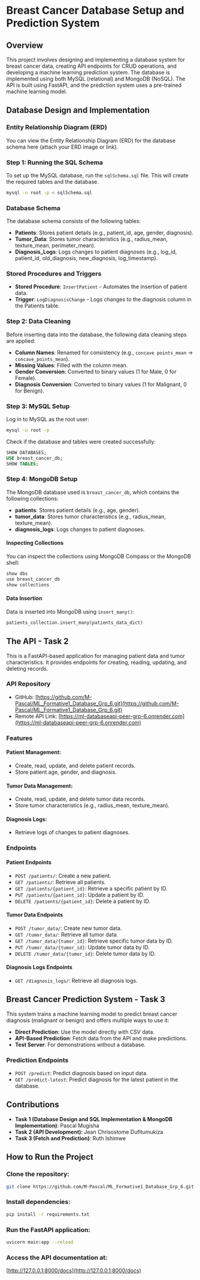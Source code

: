 # Breast Cancer Database Setup and Prediction System

## Overview
This project involves designing and implementing a database system for breast cancer data, creating API endpoints for CRUD operations, and developing a machine learning prediction system. The database is implemented using both MySQL (relational) and MongoDB (NoSQL). The API is built using FastAPI, and the prediction system uses a pre-trained machine learning model.

## Database Design and Implementation

### Entity Relationship Diagram (ERD)
You can view the Entity Relationship Diagram (ERD) for the database schema here (attach your ERD image or link).

### Step 1: Running the SQL Schema
To set up the MySQL database, run the `sqlSchema.sql` file. This will create the required tables and the database.

```bash
mysql -u root -p < sqlSchema.sql
```

### Database Schema
The database schema consists of the following tables:
- **Patients**: Stores patient details (e.g., patient_id, age, gender, diagnosis).
- **Tumor_Data**: Stores tumor characteristics (e.g., radius_mean, texture_mean, perimeter_mean).
- **Diagnosis_Logs**: Logs changes to patient diagnoses (e.g., log_id, patient_id, old_diagnosis, new_diagnosis, log_timestamp).

### Stored Procedures and Triggers
- **Stored Procedure**: `InsertPatient` - Automates the insertion of patient data.
- **Trigger**: `LogDiagnosisChange` - Logs changes to the diagnosis column in the Patients table.

### Step 2: Data Cleaning
Before inserting data into the database, the following data cleaning steps are applied:
- **Column Names**: Renamed for consistency (e.g., `concave points_mean` → `concave_points_mean`).
- **Missing Values**: Filled with the column mean.
- **Gender Conversion**: Converted to binary values (1 for Male, 0 for Female).
- **Diagnosis Conversion**: Converted to binary values (1 for Malignant, 0 for Benign).

### Step 3: MySQL Setup
Log in to MySQL as the root user:

```bash
mysql -u root -p
```

Check if the database and tables were created successfully:

```sql
SHOW DATABASES;
USE breast_cancer_db;
SHOW TABLES;
```

### Step 4: MongoDB Setup
The MongoDB database used is `breast_cancer_db`, which contains the following collections:
- **patients**: Stores patient details (e.g., age, gender).
- **tumor_data**: Stores tumor characteristics (e.g., radius_mean, texture_mean).
- **diagnosis_logs**: Logs changes to patient diagnoses.

#### Inspecting Collections
You can inspect the collections using MongoDB Compass or the MongoDB shell:

```bash
show dbs
use breast_cancer_db
show collections
```

#### Data Insertion
Data is inserted into MongoDB using `insert_many()`:

```python
patients_collection.insert_many(patients_data_dict)
```

## The API - Task 2
This is a FastAPI-based application for managing patient data and tumor characteristics. It provides endpoints for creating, reading, updating, and deleting records.

### API Repository
- GitHub: [https://github.com/M-Pascal/ML_Formative1_Database_Grp_6.git](https://github.com/M-Pascal/ML_Formative1_Database_Grp_6.git)
- Remote API Link: [https://ml-databaseapi-peer-grp-6.onrender.com](https://ml-databaseapi-peer-grp-6.onrender.com)

### Features
#### Patient Management:
- Create, read, update, and delete patient records.
- Store patient age, gender, and diagnosis.

#### Tumor Data Management:
- Create, read, update, and delete tumor data records.
- Store tumor characteristics (e.g., radius_mean, texture_mean).

#### Diagnosis Logs:
- Retrieve logs of changes to patient diagnoses.

### Endpoints
#### Patient Endpoints
- `POST /patients/`: Create a new patient.
- `GET /patients/`: Retrieve all patients.
- `GET /patients/{patient_id}`: Retrieve a specific patient by ID.
- `PUT /patients/{patient_id}`: Update a patient by ID.
- `DELETE /patients/{patient_id}`: Delete a patient by ID.

#### Tumor Data Endpoints
- `POST /tumor_data/`: Create new tumor data.
- `GET /tumor_data/`: Retrieve all tumor data.
- `GET /tumor_data/{tumor_id}`: Retrieve specific tumor data by ID.
- `PUT /tumor_data/{tumor_id}`: Update tumor data by ID.
- `DELETE /tumor_data/{tumor_id}`: Delete tumor data by ID.

#### Diagnosis Logs Endpoints
- `GET /diagnosis_logs/`: Retrieve all diagnosis logs.

## Breast Cancer Prediction System - Task 3
This system trains a machine learning model to predict breast cancer diagnosis (malignant or benign) and offers multiple ways to use it:
- **Direct Prediction**: Use the model directly with CSV data.
- **API-Based Prediction**: Fetch data from the API and make predictions.
- **Test Server**: For demonstrations without a database.

### Prediction Endpoints
- `POST /predict`: Predict diagnosis based on input data.
- `GET /predict-latest`: Predict diagnosis for the latest patient in the database.

## Contributions
- **Task 1 (Database Design and SQL Implementation & MongoDB Implementation)**: Pascal Mugisha
- **Task 2 (API Development)**: Jean Chrisostome Dufitumukiza
- **Task 3 (Fetch and Prediction)**: Ruth Ishimwe

## How to Run the Project
### Clone the repository:
```bash
git clone https://github.com/M-Pascal/ML_Formative1_Database_Grp_6.git
```

### Install dependencies:
```bash
pip install -r requirements.txt
```

### Run the FastAPI application:
```bash
uvicorn main:app --reload
```

### Access the API documentation at:
[http://127.0.0.1:8000/docs](http://127.0.0.1:8000/docs)
